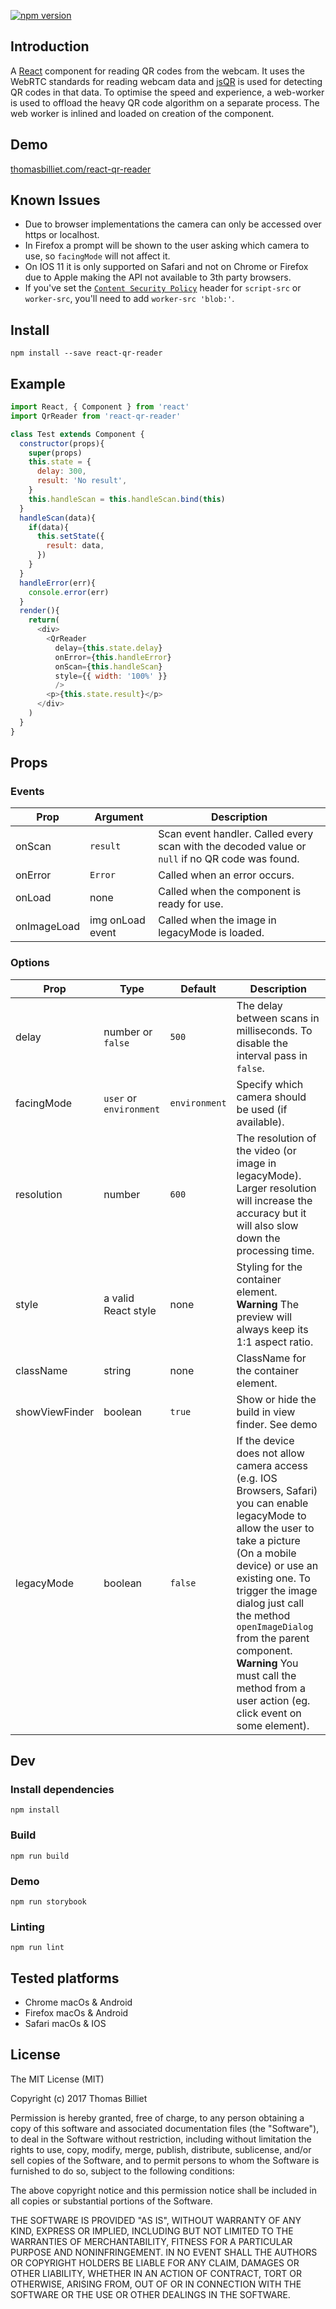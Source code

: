 [![npm version](https://badge.fury.io/js/react-qr-reader.svg)](https://badge.fury.io/js/react-qr-reader)

## Introduction
A [React](https://facebook.github.io/react/) component for reading QR codes from the webcam. It uses the WebRTC standards for reading webcam data and [jsQR](https://github.com/cozmo/jsQR) is used for detecting QR codes in that data. To optimise the speed and experience, a web-worker is used to offload the heavy QR code algorithm on a separate process. The web worker is inlined and loaded on creation of the component.

## Demo
[thomasbilliet.com/react-qr-reader](https://thomasbilliet.com/react-qr-reader)

## Known Issues
- Due to browser implementations the camera can only be accessed over https or localhost.
- In Firefox a prompt will be shown to the user asking which camera to use, so `facingMode` will not affect it.
- On IOS 11 it is only supported on Safari and not on Chrome or Firefox due to Apple making the API not available to 3th party browsers.
- If you've set the [`Content Security Policy`](https://developer.mozilla.org/en-US/docs/Web/HTTP/CSP) header for `script-src` or `worker-src`, you'll need to add `worker-src 'blob:'`.

## Install
`npm install --save react-qr-reader`

## Example

```js
import React, { Component } from 'react'
import QrReader from 'react-qr-reader'

class Test extends Component {
  constructor(props){
    super(props)
    this.state = {
      delay: 300,
      result: 'No result',
    }
    this.handleScan = this.handleScan.bind(this)
  }
  handleScan(data){
    if(data){
      this.setState({
        result: data,
      })
    }
  }
  handleError(err){
    console.error(err)
  }
  render(){
    return(
      <div>
        <QrReader
          delay={this.state.delay}
          onError={this.handleError}
          onScan={this.handleScan}
          style={{ width: '100%' }}
          />
        <p>{this.state.result}</p>
      </div>
    )
  }
}
```

## Props
### Events
| Prop        | Argument         | Description
|-------------|------------------|-------------
| onScan      | `result`         | Scan event handler. Called every scan with the decoded value or `null` if no QR code was found.
| onError     | `Error`          | Called when an error occurs.
| onLoad      | none             | Called when the component is ready for use.
| onImageLoad | img onLoad event | Called when the image in legacyMode is loaded.

### Options
| Prop           | Type                    | Default       | Description
|----------------|-------------------------|---------------|-------------
| delay          | number or `false`       | `500`         | The delay between scans in milliseconds. To disable the interval pass in `false`.
| facingMode     | `user` or `environment` | `environment` | Specify which camera should be used (if available).
| resolution     | number                  | `600`         | The resolution of the video (or image in legacyMode). Larger resolution will increase the accuracy but it will also slow down the processing time.
| style          | a valid React style     | none          | Styling for the container element. **Warning** The preview will always keep its 1:1 aspect ratio.
| className      | string                  | none          | ClassName for the container element.
| showViewFinder | boolean                 | `true`        | Show or hide the build in view finder. See demo
| legacyMode     | boolean                 | `false`       | If the device does not allow camera access (e.g. IOS Browsers, Safari) you can enable legacyMode to allow the user to take a picture (On a mobile device) or use an existing one. To trigger the image dialog just call the method `openImageDialog` from the parent component. **Warning** You must call the method from a user action (eg. click event on some element).


## Dev

### Install dependencies
`npm install`

### Build
`npm run build`

### Demo
`npm run storybook`

### Linting
`npm run lint`

## Tested platforms
- Chrome macOs & Android
- Firefox macOs & Android
- Safari macOs & IOS

## License
The MIT License (MIT)

Copyright (c) 2017 Thomas Billiet

Permission is hereby granted, free of charge, to any person obtaining a copy
of this software and associated documentation files (the "Software"), to deal
in the Software without restriction, including without limitation the rights
to use, copy, modify, merge, publish, distribute, sublicense, and/or sell
copies of the Software, and to permit persons to whom the Software is
furnished to do so, subject to the following conditions:

The above copyright notice and this permission notice shall be included in all
copies or substantial portions of the Software.

THE SOFTWARE IS PROVIDED "AS IS", WITHOUT WARRANTY OF ANY KIND, EXPRESS OR
IMPLIED, INCLUDING BUT NOT LIMITED TO THE WARRANTIES OF MERCHANTABILITY,
FITNESS FOR A PARTICULAR PURPOSE AND NONINFRINGEMENT. IN NO EVENT SHALL THE
AUTHORS OR COPYRIGHT HOLDERS BE LIABLE FOR ANY CLAIM, DAMAGES OR OTHER
LIABILITY, WHETHER IN AN ACTION OF CONTRACT, TORT OR OTHERWISE, ARISING FROM,
OUT OF OR IN CONNECTION WITH THE SOFTWARE OR THE USE OR OTHER DEALINGS IN THE
SOFTWARE.
